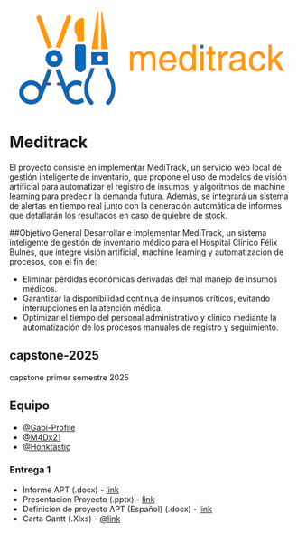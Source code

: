 

<p align="center">
  <img src="https://github.com/Honktastic/capstone-2025/blob/main/assets/meditrack_logo_v4_text_nobg.png" />
</p>

# Meditrack

El proyecto consiste en implementar MediTrack, un servicio web local de gestión inteligente de inventario, que propone el uso de modelos de visión artificial para automatizar el registro de insumos, y algoritmos de machine learning para predecir la demanda futura. Además, se integrará un sistema de alertas en tiempo real junto con la generación automática de informes que detallarán los resultados en caso de quiebre de stock.

##Objetivo General
Desarrollar e implementar MediTrack, un sistema inteligente de gestión de inventario médico para el Hospital Clínico Félix Bulnes, que integre visión artificial, machine learning y automatización de procesos, con el fin de:
+	Eliminar pérdidas económicas derivadas del mal manejo de insumos médicos.
+	Garantizar la disponibilidad continua de insumos críticos, evitando interrupciones en la atención médica.
+	Optimizar el tiempo del personal administrativo y clínico mediante la automatización de los procesos manuales de registro y seguimiento.


## capstone-2025
capstone primer semestre 2025

## Equipo

- [@Gabi-Profile](https://github.com/Gabi-Profile)
- [@M4Dx21](https://github.com/M4Dx21)
- [@Honktastic](https://github.com/Honktastic)



### Entrega 1 
+ Informe APT (.docx) - [link](https://github.com/Honktastic/capstone-2025/blob/main/FASE%201/Evidencias%20Grupales/Informe_apt_1_espa.docx)
+ Presentacion Proyecto (.pptx) - [link](https://github.com/Honktastic/capstone-2025/blob/main/FASE%201/Evidencias%20Grupales/MEDITRACK.pptx)
+ Definicion de proyecto APT (Español) (.docx) - [link](https://github.com/Honktastic/capstone-2025/blob/main/FASE%201/Evidencias%20Grupales/1.5_GuiaEstudiante_Fase%201_Definicion%20Proyecto.docx)
+ Carta Gantt (.Xlxs) - [@link](https://github.com/Honktastic/capstone-2025/blob/main/FASE%201/Evidencias%20Grupales/carta_gantt_v1.xlsx)

